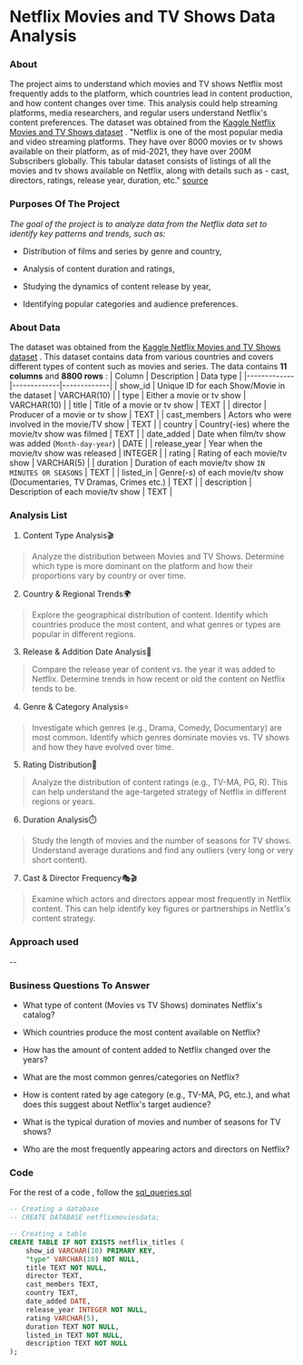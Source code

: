 # Netflix Movies and TV Shows Data Analysis
### About
The project aims to understand which movies and TV shows Netflix most frequently adds to the platform, which countries lead in content production, and how content changes over time.
This analysis could help streaming platforms, media researchers, and regular users understand Netflix's content preferences. The dataset was obtained from the [Kaggle Netflix Movies and TV Shows dataset](https://www.kaggle.com/datasets/shivamb/netflix-shows?resource=download) .
"Netflix is one of the most popular media and video streaming platforms. They have over 8000 movies or tv shows available on their platform, as of mid-2021, they have over 200M Subscribers globally. This tabular dataset consists of listings of all the movies and tv shows available on Netflix, along with details such as - cast, directors, ratings, release year, duration, etc." [source](https://www.kaggle.com/datasets/shivamb/netflix-shows?resource=download)
### Purposes Of The Project
_The goal of the project is to analyze data from the Netflix data set to identify key patterns and trends, such as:_

- Distribution of films and series by genre and country,

- Analysis of content duration and ratings,

- Studying the dynamics of content release by year,

- Identifying popular categories and audience preferences.

### About Data
The dataset was obtained from the [Kaggle Netflix Movies and TV Shows dataset](https://www.kaggle.com/datasets/shivamb/netflix-shows?resource=download) . This dataset contains data from various countries and covers different types of content such as movies and series. The data contains __11 columns__ and __8800 rows__ :
| Column | Description | Data type |
|-------------|-------------|-------------|
| show_id | Unique ID for each Show/Movie in the dataset | VARCHAR(10) |
| type |  Either a movie or tv show | VARCHAR(10) |
| title |  Title of a movie or tv show | TEXT |
| director | Producer of a movie or tv show | TEXT |
| cast_members |  Actors who were involved in the movie/TV show | TEXT |
| country | Country(-ies) where the movie/tv show was filmed | TEXT |
| date_added | Date when film/tv show was added (`Month-day-year`) | DATE |
| release_year | Year when the movie/tv show was released | INTEGER |
| rating | Rating of each movie/tv show | VARCHAR(5) |
| duration | Duration of each movie/tv show `IN MINUTES OR SEASONS` | TEXT |
| listed_in | Genre(-s) of each movie/tv show (Documentaries, TV Dramas, Crimes etc.) | TEXT |
| description | Description of each movie/tv show | TEXT |

### Analysis List
1. Content Type Analysis🎬
> Analyze the distribution between Movies and TV Shows. Determine which type is more dominant on the platform and how their proportions vary by country or over time.
2. Country & Regional Trends🌍
> Explore the geographical distribution of content. Identify which countries produce the most content, and what genres or types are popular in different regions.
3. Release & Addition Date Analysis📆
> Compare the release year of content vs. the year it was added to Netflix. Determine trends in how recent or old the content on Netflix tends to be.
4. Genre & Category Analysis⭐
> Investigate which genres (e.g., Drama, Comedy, Documentary) are most common. Identify which genres dominate movies vs. TV shows and how they have evolved over time.
5. Rating Distribution🔞
> Analyze the distribution of content ratings (e.g., TV-MA, PG, R). This can help understand the age-targeted strategy of Netflix in different regions or years.
6. Duration Analysis⏱️
> Study the length of movies and the number of seasons for TV shows. Understand average durations and find any outliers (very long or very short content).
7. Cast & Director Frequency🎭🎬
> Examine which actors and directors appear most frequently in Netflix content. This can help identify key figures or partnerships in Netflix's content strategy.

### Approach used
--

### Business Questions To Answer
- What type of content (Movies vs TV Shows) dominates Netflix's catalog?

- Which countries produce the most content available on Netflix?

- How has the amount of content added to Netflix changed over the years?

- What are the most common genres/categories on Netflix?

- How is content rated by age category (e.g., TV-MA, PG, etc.), and what does this suggest about Netflix's target audience?

- What is the typical duration of movies and number of seasons for TV shows?

- Who are the most frequently appearing actors and directors on Netflix?

### Code

For the rest of a code , follow the [sql_queries.sql](sql_queries.sql)

```sql
-- Creating a database 
-- CREATE DATABASE netflixmoviesdata;

-- Creating a table
CREATE TABLE IF NOT EXISTS netflix_titles (
    show_id VARCHAR(10) PRIMARY KEY,
    "type" VARCHAR(10) NOT NULL,
    title TEXT NOT NULL,
    director TEXT,
    cast_members TEXT,
    country TEXT,
    date_added DATE,
    release_year INTEGER NOT NULL,
    rating VARCHAR(5),
    duration TEXT NOT NULL,
    listed_in TEXT NOT NULL,
    description TEXT NOT NULL
);
```
